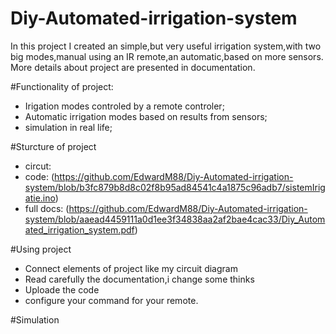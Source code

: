 # Diy-Automated-irrigation-system
In this project I created an simple,but very useful irrigation system,with two big modes,manual using an IR remote,an automatic,based on more sensors.
More details about project are presented in documentation.


#Functionality of project:
  * Irigation modes controled by a remote controler;
  * Automatic irrigation modes based on results from sensors;
  * simulation in real life;

#Sturcture of project
 * circut: 
 * code: (https://github.com/EdwardM88/Diy-Automated-irrigation-system/blob/b3fc879b8d8c02f8b95ad84541c4a1875c96adb7/sistemIrigatie.ino)
 * full docs: (https://github.com/EdwardM88/Diy-Automated-irrigation-system/blob/aaead4459111a0d1ee3f34838aa2af2bae4cac33/Diy_Automated_irrigation_system.pdf)

#Using project 
  * Connect elements of project like my circuit diagram
  * Read carefully the documentation,i change some thinks
  * Uploade the code
  * configure your command for your remote.

#Simulation

